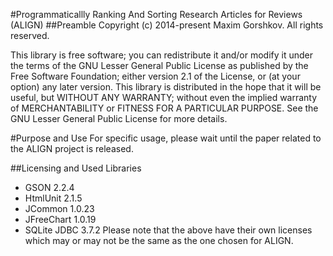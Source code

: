 #Programmaticallly Ranking And Sorting Research Articles for Reviews (ALIGN)
##Preamble
Copyright (c) 2014-present Maxim Gorshkov. All rights reserved.

This library is free software; you can redistribute it and/or modify it under the terms of the GNU Lesser General Public License as published by the Free Software Foundation; either version 2.1 of the License, or (at your option) any later version. This library is distributed in the hope that it will be useful, but WITHOUT ANY WARRANTY; without even the implied warranty of MERCHANTABILITY or FITNESS FOR A PARTICULAR PURPOSE. See the GNU Lesser General Public License for more details.

#Purpose and Use
For specific usage, please wait until the paper related to the ALIGN project is released.

##Licensing and Used Libraries
* GSON 2.2.4
* HtmlUnit 2.1.5
* JCommon 1.0.23
* JFreeChart 1.0.19
* SQLite JDBC 3.7.2
Please note that the above have their own licenses which may or may not be the same as the one chosen for ALIGN.
